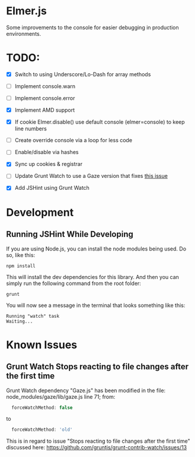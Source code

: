 Elmer.js
========

Some improvements to the console for easier debugging in production environments.

# TODO:
- [x] Switch to using Underscore/Lo-Dash for array methods
- [ ] Implement console.warn
- [ ] Implement console.error
- [x] Implement AMD support
- [x] If cookie Elmer.disable() use default console (elmer=console) to keep line numbers
- [ ] Create override console via a loop for less code
- [ ] Enable/disable via hashes
- [x] Sync up cookies & registrar
- [ ] Update Grunt Watch to use a Gaze version that fixes [this issue](https://github.com/gruntjs/grunt-contrib-watch/issues/13)
- [x] Add JSHint using Grunt Watch


# Development
## Running JSHint While Developing
If you are using Node.js, you can install the node modules being used. Do so, like this:

```
npm install
```

This will install the dev dependencies for this library. And then you can simply run the following command from the root folder:

```
grunt
```

You will now see a message in the terminal that looks something like this:
```
Running "watch" task
Waiting...
```

# Known Issues
## Grunt Watch Stops reacting to file changes after the first time
Grunt Watch dependency "Gaze.js" has been modified in the file: node_modules/gaze/lib/gaze.js line 71; from: 

```javascript
  forceWatchMethod: false 
```

to 

```javascript
  forceWatchMethod: 'old'
```

This is in regard to issue "Stops reacting to file changes after the first time" discussed here: https://github.com/gruntjs/grunt-contrib-watch/issues/13

